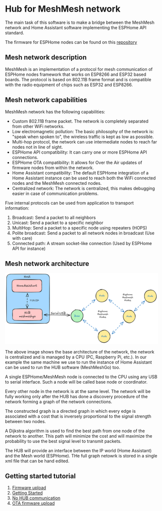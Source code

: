 # Hub for MeshMesh network

The main task of this software is to make a bridge between the MeshMesh network and Home Assistant software 
implementing the ESPHome API standard.

The firmware for ESPHome nodes can be found on this [repository](https://github.com/EspMeshMesh/esphome-meshmesh)

## Mesh network description

MeshMesh is an implementation of a protocol for mesh communication of ESPHome nodes framework that works on ESP8266 and ESP32 based boards. The protocol is based on 802.11B frame format and is compatible with the radio equipment of chips such as ESP32 and ESP8266.

## Mesh network capabilities

MeshMesh network has the following capabilities:

* Custom 802.11B frame packet. The network is completely separated from other WiFi networks.
* Low electromagnetic pollution: The basic philosophy of the network is: "speak when spoken to", the wireless traffic is kept as low as possible.
* Multi-hop protocol, the network can use intermediate nodes to reach far nodes not in line of sight.
* ESPHome API compatibility: It can carry one or more ESPHome API connections.
* ESPHome OTA compatibility: It allows for Over the Air updates of firmware nodes from within the network.
* Home Assistant compatibility: The default ESPHome integration of a Home Assistant instance can be used to reach both the WiFi connected nodes and the MeshMesh connected nodes.
* Centralized network: The network is centralized, this makes debugging easier in case of communication problems.

Five internal protocols can be used from application to transport information:
1) Broadcast: Send a packet to all neighbors
2) Unicast: Send a packet to a specific neighbor
3) MultiHop: Send a packet to a specific node using repeaters (HOPS)
4) Polite broadcast: Send a packet to all network nodes in broadcast (Use with care)
5) Connected path: A stream socket-like connection (Used by ESPHome API for instance)

## Mesh network architecture

![MeshMesh architecture](docs/media/mm.png)

The above image shows the base architecture of the network, the network is centralized and is managed by a CPU (PC, Raspberry Pi, etc.). In our example the same machine we use to run the instance of Home Assistant can be used to run the HUB software (MeshMeshGo) too.

A single ESPHome/MeshMesh node is connected to the CPU using any USB to serial interface. Such a node will be called base node or coordinator.

Every other node in the network is at the same level. The network will be fully working only after the HUB has done a discovery procedure of the network forming a graph of the network connections.

The constructed graph is a directed graph in which every edge is associated with a cost that is inversely proportional to the signal strength between two nodes.

A Dijkstra algorithm is used to find the best path from one node of the network to another. This path will minimize the cost and will maximize the probability to use the best signal level to transmit packets.

The HUB will provide an interface between the IP world (Home Assistant) and the Mesh world (ESPHome). THe full graph netowrk is stored in a single xml file that can be hand edited.

## Getting started tutorial

1) [Firmware upload](docs/tutorial/firmware_build_upload.md)
2) [Getting Started](docs/tutorial/getting_started.md)
3) [No HUB communication](docs/tutorial/no_hub_commuication.md)
4) [OTA firmware upload](docs/tutorial/ota_firmware_upload.md)
